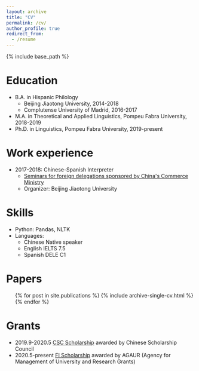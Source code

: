 ```yaml
---
layout: archive
title: "CV"
permalink: /cv/
author_profile: true
redirect_from:
  - /resume
---
```


{% include base_path %}

Education
======
* B.A. in Hispanic Philology
  * Beijing Jiaotong University, 2014-2018 
  * Complutense University of Madrid, 2016-2017
* M.A. in Theoretical and Applied Linguistics, Pompeu Fabra University, 2018-2019
* Ph.D. in Linguistics, Pompeu Fabra University, 2019-present

Work experience
======
* 2017-2018: Chinese-Spanish Interpreter
  * [Seminars for foreign delegations sponsored by China's Commerce Ministry](https://www.imcanelones.gub.uy/es/noticias/se-realizo-el-seminario-bilateral-de-infraestructura-entre-china-y-uruguay) 
  * Organizer: Beijing Jiaotong University

  
Skills
======
* Python: Pandas, NLTK
* Languages:
  * Chinese Native speaker
  * English IELTS 7.5
  * Spanish DELE C1


Papers
======
  <ul>{% for post in site.publications %}
    {% include archive-single-cv.html %}
  {% endfor %}</ul>
  

  
Grants
======
* 2019.9-2020.5 [CSC Scholarship](https://www.csc.edu.cn) awarded by Chinese Scholarship Council
* 2020.5-present [FI Scholarship](http://agaur.gencat.cat/) awarded by AGAUR (Agency for Management of University and Research Grants)
